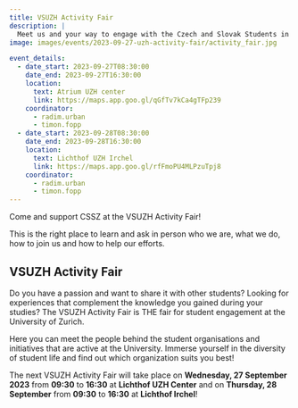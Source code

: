 ```yaml
---
title: VSUZH Activity Fair
description: |
  Meet us and your way to engage with the Czech and Slovak Students in Zurich!
image: images/events/2023-09-27-uzh-activity-fair/activity_fair.jpg

event_details:
  - date_start: 2023-09-27T08:30:00
    date_end: 2023-09-27T16:30:00
    location:
      text: Atrium UZH center
      link: https://maps.app.goo.gl/qGfTv7kCa4gTFp239
    coordinator:
      - radim.urban
      - timon.fopp
  - date_start: 2023-09-28T08:30:00
    date_end: 2023-09-28T16:30:00
    location:
      text: Lichthof UZH Irchel
      link: https://maps.app.goo.gl/rfFmoPU4MLPzuTpj8
    coordinator:
      - radim.urban
      - timon.fopp
---
```


Come and support CSSZ at the VSUZH Activity Fair!

This is the right place to learn and ask in person who we are, what we do, how to join us and how to help our efforts.

## VSUZH Activity Fair

Do you have a passion and want to share it with other students? Looking for experiences that complement the knowledge you gained during your studies? The VSUZH Activity Fair is THE fair for student engagement at the University of Zurich.

Here you can meet the people behind the student organisations and initiatives that are active at the University. Immerse yourself in the diversity of student life and find out which organization suits you best!

The next VSUZH Activity Fair will take place on **Wednesday, 27 September 2023** from **09:30** to **16:30** at **Lichthof UZH Center** and on **Thursday, 28 September** from **09:30** to **16:30** at **Lichthof Irchel**!
